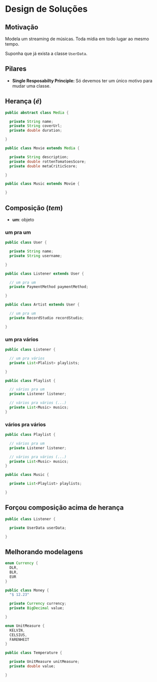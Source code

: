 # Design de Soluções

## Motivação

Modela um streaming de músicas.
Toda mídia em todo lugar ao mesmo tempo.

Suponha que já exista a classe `UserData`.

## Pilares

- **Single Resposabilty Principle:** Só devemos ter um único motivo para mudar uma classe.

## Herança (_é_)

```java
public abstract class Media {

  private String name;
  private String coverUrl;
  private double duration;

}
```

```java
public class Movie extends Media {

  private String description;
  private double rottenTomatoesScore;
  private double metaCriticScore;

}
```

```java
public class Music extends Movie {

}
```

## Composição (_tem_)

- **um**: objeto

### um pra um

```java
public class User {

  private String name;
  private String username;

}

public class Listener extends User {

  // um pra um
  private PaymentMethod paymentMethod;

}

public class Artist extends User {

  // um pra um
  private RecordStudio recordStudio;

}
```

### um pra vários

```java
public class Listener {

  // um pra vários
  private List<Plalist> playlists;

}

public class Playlist {

  // vários pra um
  private Listener listener;

  // vários pra vários (...)
  private List<Music> musics;
}
```

### vários pra vários

```java
public class Playlist {

  // vários pra um
  private Listener listener;

  // vários pra vários (...)
  private List<Music> musics;
}

public class Music {

  private List<Playlist> playlists;

}
```

## Forçou composição acima de herança

```java
public class Listener {

  private UserData userData;

}
```

## Melhorando modelagens

```java
enum Currency {
  DLR,
  BLR,
  EUR
}

public class Money {
  "$ 12.23"

  private Currency currency;
  private BigDecimal value;

}

enum UnitMeasure {
  KELVIN,
  CELSIUS,
  FARENHEIT
}

public class Temperature {

  private UnitMeasure unitMeasure;
  private double value;

}
```
